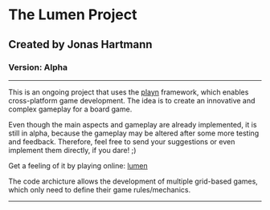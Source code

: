 # The Lumen Project
## Created by Jonas Hartmann
### Version: Alpha
-------------------------------

This is an ongoing project that uses the [playn] framework, which enables cross-platform game development. The idea is to create an innovative and complex gameplay for a board game.

Even though the main aspects and gameplay are already implemented, it is still in alpha, because the gameplay may be altered after some more testing and feedback. Therefore, feel free to send your suggestions or even implement them directly, if you dare! ;)

Get a feeling of it by playing online: [lumen] 

The code archicture allows the development of multiple grid-based games, which only need to define their game rules/mechanics. 


--------------------------------------------------------------------
[lumen]: https://manager-hartapps.rhcloud.com/lumen/
		"Lumen"
[playn]: https://code.google.com/p/playn/ "PlayN"
